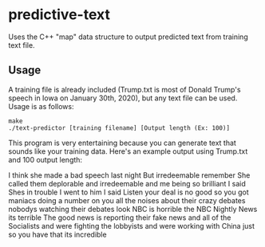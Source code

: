 # predictive-text
Uses the C++ "map" data structure to output predicted text from training text file.

## Usage
A training file is already included (Trump.txt is most of Donald Trump's speech in Iowa on January 30th, 2020), but any text file can be used. Usage is as follows:
```
make
./text-predictor [training filename] [Output length (Ex: 100)]
```
This program is very entertaining because you can generate text that sounds like your training data. Here's an example output using Trump.txt and 100 output length:

I think she made a bad speech last night But irredeemable remember She called them deplorable and irredeemable and me being so brilliant I said Shes in trouble I went to him I said Listen your deal is no good so you got maniacs doing a number on you all the noises about their crazy debates nobodys watching their debates look NBC is horrible the NBC Nightly News its terrible The good news is reporting their fake news and all of the Socialists and were fighting the lobbyists and were working with China just so you have that its incredible
